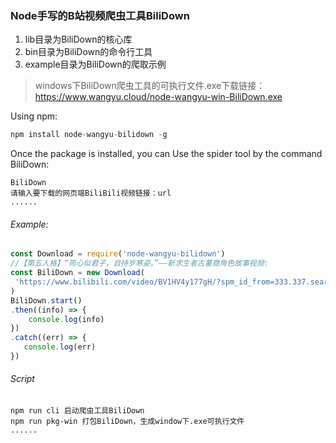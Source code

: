 ### Node手写的B站视频爬虫工具BiliDown
1. lib目录为BiliDown的核心库
2. bin目录为BiliDown的命令行工具
3. example目录为BiliDown的爬取示例
> windows下BiliDown爬虫工具的可执行文件.exe下载链接：
https://www.wangyu.cloud/node-wangyu-win-BiliDown.exe


Using npm:
```javascript
npm install node-wangyu-bilidown -g
```
Once the package is installed, you can Use the spider tool by the command BiliDown:
```shell
BiliDown
请输入要下载的网页端BiliBili视频链接：url
......
```
###### Example:
```javascript
const Download = require('node-wangyu-bilidown')
//【第五人格】“筠心似君子，自持岁寒姿。”——新求生者古董商角色故事视频:
const BiliDown = new Download(
 'https://www.bilibili.com/video/BV1HV4y177gH/?spm_id_from=333.337.search-card.all.click&vd_source=108710f9dc8bf2ee2e2257f9f77a89f7'
)
BiliDown.start()
.then((info) => {
    console.log(info)
})
.catch((err) => {
   console.log(err)
})
```
###### Script
```shell
npm run cli 启动爬虫工具BiliDown
npm run pkg-win 打包BiliDown，生成window下.exe可执行文件
......
```